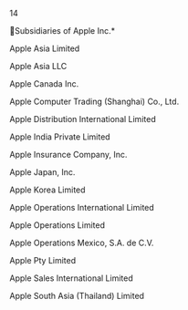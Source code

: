 14

Subsidiaries of
Apple Inc.*

Apple Asia Limited

Apple Asia LLC

Apple Canada Inc.

Apple Computer Trading (Shanghai) Co., Ltd.

Apple Distribution International Limited

Apple India Private Limited

Apple Insurance Company, Inc.

Apple Japan, Inc.

Apple Korea Limited

Apple Operations International Limited

Apple Operations Limited

Apple Operations Mexico, S.A. de C.V.

Apple Pty Limited

Apple Sales International Limited

Apple South Asia (Thailand) Limited